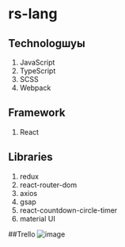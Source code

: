 # rs-lang

## Technologшуы
1. JavaScript
2. TypeScript
3. SCSS
4. Webpack

## Framework
1. React

## Libraries
1. redux
2. react-router-dom
3. axios
4. gsap
5. react-countdown-circle-timer
6. material UI

##Trello
![image](https://user-images.githubusercontent.com/89828396/158837596-0d7470cf-eb2a-4145-b2b2-c5ee9949934a.png)
